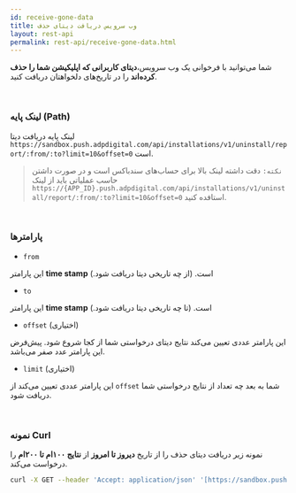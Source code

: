 ```yaml
---
id: receive-gone-data
title: وب سرویس دریافت دیتای حذف
layout: rest-api
permalink: rest-api/receive-gone-data.html
---
```


شما می‌توانید با فرخوانی یک وب‌ سرویس،**دیتای کاربرانی که اپلیکیشن شما را حذف کرده‌اند** را در تاریخ‌های دلخواهتان دریافت کنید.


<Br>

### لینک پایه (Path)

 لینک پایه دریافت دیتا `https://sandbox.push.adpdigital.com/api/installations/v1/uninstall/report/:from/:to?limit=10&offset=0` است.


>`نکته:` دقت داشته لینک بالا برای حساب‌های سندباکس است و در صورت داشتن حاسب عملیاتی باید از لینک `https://{APP_ID}.push.adpdigital.com/api/installations/v1/uninstall/report/:from/:to?limit=10&offset=0` استافده کنید.

<Br>

### پارامترها


- `from`

این پارامتر **time stamp** است. (از چه تاریخی دیتا دریافت شود.)

- `to`

این پارامتر **time stamp** است. (تا چه تاریخی دیتا دریافت شود.)

- `offset` (اختیاری)

این پارامتر عددی تعیین می‌کند نتایج دیتای درخواستی شما از کجا شروع شود. پیش‌فرض این پارامتر عدد صفر می‌باشد.
 
- `limit` (اختیاری)

این پارامتر عددی تعیین می‌کند از `offset` شما به بعد چه تعداد از نتایج درخواستی شما دریافت شود.

<Br>

### نمونه Curl

نمونه زیر دریافت دیتای حذف را از تاریخ **دیروز تا امروز** از **نتایج ۱۰۰ام تا ۲۰۰ام** را درخواست می‌کند.

```bash
curl -X GET --header 'Accept: application/json' '[https://sandbox.push.adpdigital.com/api/installations/v1/uninstall/report/1567922666521/1567836276088?limit=100&offset=100&access_token={YOUR_ACCESS_TOKEN}]
```
